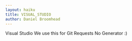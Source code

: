 ```yaml
---
layout: haiku
title: VISUAL_STUDIO
author: Daniel Broomhead
---
```


Visual Studio
We use this for Git Requests
No Generator :)